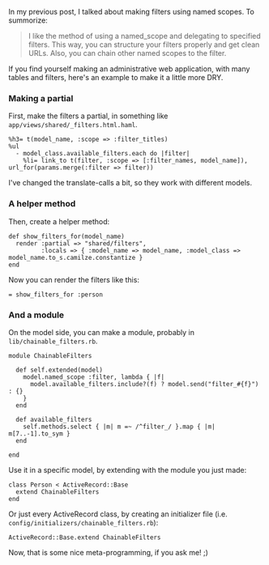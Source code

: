 In my previous post, I talked about making filters using named scopes. To summorize:

> I like the method of using a named_scope and delegating to specified filters. This way, you can structure your filters properly and get clean URLs. Also, you can chain other named scopes to the filter.

If you find yourself making an administrative web application, with many tables and filters, here's an example to make it a little more DRY.

### Making a partial

First, make the filters a partial, in something like `app/views/shared/_filters.html.haml`.

    %h3= t(model_name, :scope => :filter_titles)
    %ul
      - model_class.available_filters.each do |filter|
        %li= link_to t(filter, :scope => [:filter_names, model_name]), url_for(params.merge(:filter => filter))

I've changed the translate-calls a bit, so they work with different models.

### A helper method

Then, create a helper method:

    def show_filters_for(model_name)
      render :partial => "shared/filters",
             :locals => { :model_name => model_name, :model_class => model_name.to_s.camilze.constantize }
    end

Now you can render the filters like this:

    = show_filters_for :person

### And a module

On the model side, you can make a module, probably in `lib/chainable_filters.rb`.

    module ChainableFilters

      def self.extended(model)
        model.named_scope :filter, lambda { |f|
          model.available_filters.include?(f) ? model.send("filter_#{f}") : {}
        }
      end

      def available_filters
        self.methods.select { |m| m =~ /^filter_/ }.map { |m| m[7..-1].to_sym }
      end

    end

Use it in a specific model, by extending with the module you just made:

    class Person < ActiveRecord::Base
      extend ChainableFilters
    end

Or just every ActiveRecord class, by creating an initializer file (i.e. `config/initializers/chainable_filters.rb`):

    ActiveRecord::Base.extend ChainableFilters

Now, that is some nice meta-programming, if you ask me! ;)
